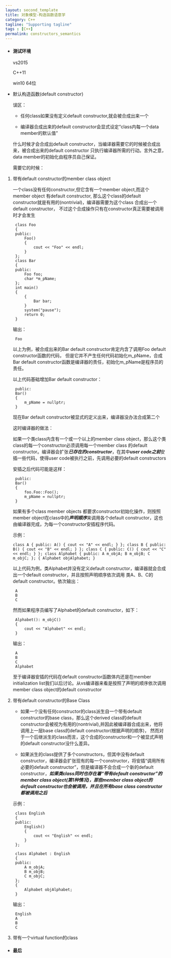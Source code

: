 ```yaml
---
layout: second_template
title: 对象模型-构造函数语意学
category: C++
tagline: "Supporting tagline"
tags : [C++]
permalink: constructors_semantics
---
```


* #### 测试环境 ####
	
	vs2015

	C++11	

	win10 64位

* 默认构造函数(default constructor)

	误区：

	- 任何class如果没有定义default constructor,就会被合成出来一个

	- 编译器合成出来的default constructor会显式设定“class内每一个data member的默认值”

	什么时候才会合成出default constructor，当编译器需要它的时候被合成出来，被合成出来的default constructor
	只执行编译器所需的行动。言外之意，data member的初始化由程序员自己保证。

	需要它的时候：

1. 带有default constructor的member class object

	一个class没有任何constructor,但它含有一个member object,而这个member object 有default constructor,
	那么这个class的default constructor就是有用的(nontrivial)，编译器需要为这个class 合成出一个default constructor，
	不过这个合成操作只有在constructor真正需要被调用时才会发生

		class Foo
		{
		public:
			Foo()
			{
				cout << "Foo" << endl;
			}
		};
		class Bar
		{
		public:
			Foo foo;
			char *m_pName;
		};
		int main()
		{
			{
				Bar bar;
			}
			system("pause");
		    return 0;
		}

	输出：

		Foo

	以上为例，被合成出来的Bar default constructor肯定内含了调用Foo default constructor函数的代码，
	但是它并不产生任何代码初始化m_pName，合成Bar default constructor函数是编译器的责任，初始化m_pName是程序员的责任。

	以上代码基础增加Bar default constructor：

		public:
		Bar()
		{
			m_pName = nullptr;
		}

	现在Bar default constructor被显式的定义出来，编译器没办法合成第二个

	这时编译器的做法：

	如果一个类class内含有一个或一个以上的member class object，那么这个类class的每一个constructor必须调用每一个member class 的default
	constructor。编译器会扩张***已存在的constructor***，在其中***user code之前***安插一些代码，使得user code被执行之前，先调用必要的default constructors 

	安插之后代码可能是这样：

		public:
		Bar()
		{
			foo.Foo::Foo();
			m_pName = nullptr;
		}

	如果有多个class member objects 都要求constructor初始化操作，则按照member object在class中的***声明顺序***来调用各个default constructor，这也由编译器完成，为每一个constructor安插程序代码。

	示例：

	`
	class A
	{
	public:
		A()
		{
			cout << "A" << endl;
		}
	};
	class B
	{
	public:
		B()
		{
			cout << "B" << endl;
		}
	};
	class C
	{
	public:
		C()
		{
			cout << "C" << endl;
		}
	};
	class Alphabet
	{
	public:
		A m_objA;
		B m_objB;
		C m_objC;
	};
	{
		Alphabet objAlphabet;
	}
	`

	以上代码为例，类Alphabet并没有定义default constructor，编译器就会合成出一个default constructor，并且按照声明顺序依次调用
	类A、B、C的default constructor。依次输出：

		A
		B
		C

	然而如果程序员编写了Alphabet的default constructor，如下：

		Alphabet(): m_objC()
		{
			cout << "Alphabet" << endl;
		}

	输出：

		A
		B
		C
		Alphabet

	至于编译器安插的代码在default constructor函数体内还是在member initialization list我们以后讨论。从vs编译器来看是按照了声明的顺序依次调用member class object的default constructor

2. 带有default constructor的Base Class
	
	- 如果一个没有任何constructor的class派生自一个带有default constructor的base class，那么这个derived class的default constructor会被视为有用的(nontrivial),并因此被编译器合成出来，他将调用上一层base class的default constructor(根据声明的顺序)，
	然而对于一个后继派生的class而言，这个合成的constructor和一个被显式声明的default constructor没什么差异。

	- 如果派生的class提供了多个constructors，但其中没有default constructor，编译器会扩张现有的每一个constructor，将安插“调用所有必要的default constructor”，但是编译器不会合成一个新的default constructor，***如果类class同时也存在着“带有default constructor”的member class object(第1种情况)，那些member class object的default constructor也会被调用，并且在所有base class constructor都被调用之后***

	示例：

		class English
		{
		public:
			English()
			{
				cout << "English" << endl;
			}
		};

		class Alphabet : English
		{
		public:
			A m_objA;
			B m_objB;
			C m_objC;
		};
		{
			Alphabet objAlphabet;
		}

	输出：

		English
		A
		B
		C

3. 带有一个virtual function的class

* #### 最后 ####